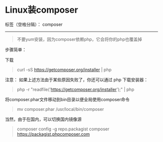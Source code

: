 ﻿# Linux装composer

标签（空格分隔）： composer

---

> 不要yum安装，因为composer依赖php，它会将你的php也覆盖掉


步骤简单：

下载
> curl -sS https://getcomposer.org/installer | php

注意： 如果上述方法由于某些原因失败了，你还可以通过 php 下载安装器：
> php -r "readfile('https://getcomposer.org/installer');" | php

将composer.phar文件移动到bin目录以便全局使用composer命令
> mv composer.phar /usr/local/bin/composer

当然，由于在国内，可以切换国内镜像源

> composer config -g repo.packagist composer https://packagist.phpcomposer.com




